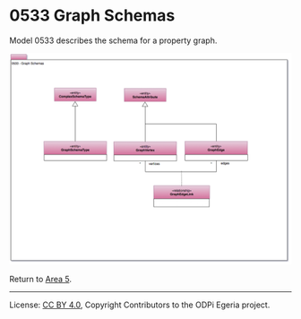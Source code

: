 <!-- SPDX-License-Identifier: CC-BY-4.0 -->
<!-- Copyright Contributors to the ODPi Egeria project. -->

# 0533 Graph Schemas

Model 0533 describes the schema for a property graph.

![UML](0533-Graph-Schemas.png)


Return to [Area 5](Area-5-models.md).

----
License: [CC BY 4.0](https://creativecommons.org/licenses/by/4.0/),
Copyright Contributors to the ODPi Egeria project.